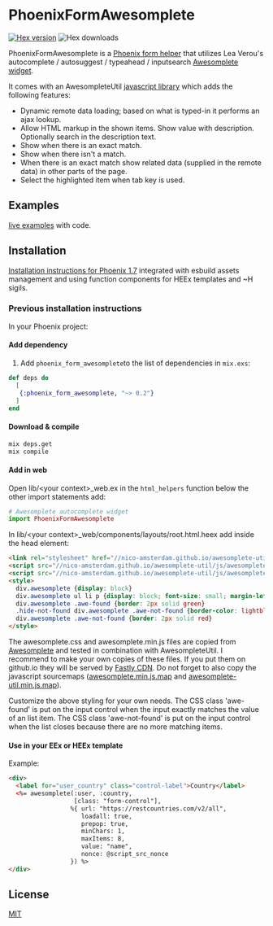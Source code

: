 # PhoenixFormAwesomplete

[![Hex version](https://img.shields.io/hexpm/v/phoenix_form_awesomplete.svg?color=blue "Hex version")](https://hex.pm/packages/phoenix_form_awesomplete)
![Hex downloads](https://img.shields.io/hexpm/dt/phoenix_form_awesomplete.svg?color=blue "Hex downloads")


PhoenixFormAwesomplete is a [Phoenix form helper](https://hexdocs.pm/phoenix_html/Phoenix.HTML.Form.html) that utilizes Lea Verou's autocomplete / autosuggest / typeahead / inputsearch [Awesomplete widget](https://leaverou.github.io/awesomplete/index.html).

It comes with an AwesompleteUtil [javascript library](https://nico-amsterdam.github.io/awesomplete-util/index.html) which adds the following features:

- Dynamic remote data loading; based on what is typed-in it performs an ajax lookup.
- Allow HTML markup in the shown items. Show value with description. Optionally search in the description text.
- Show when there is an exact match.
- Show when there isn't a match.
- When there is an exact match show related data (supplied in the remote data) in other parts of the page.
- Select the highlighted item when tab key is used.

## Examples

[live examples](https://nico-amsterdam.github.io/awesomplete-util/phoenix.html) with code.

## Installation

[Installation instructions for Phoenix 1.7](
https://hexdocs.pm/phoenix_form_awesomplete/PhoenixFormAwesomplete.html#module-installation)
 integrated with esbuild assets management and using function components for HEEx templates and ~H sigils.

### Previous installation instructions

In your Phoenix project:

#### Add dependency

  1. Add `phoenix_form_awesomplete`to the list of dependencies in `mix.exs`:

```elixir
def deps do
  [
   {:phoenix_form_awesomplete, "~> 0.2"}
  ]
end
```

#### Download & compile

```sh
mix deps.get
mix compile
```

#### Add in web


Open lib/\<your context\>\_web.ex in the `html_helpers` function below the other import statements add:
```elixir
# Awesomplete autocomplete widget
import PhoenixFormAwesomplete
```

In lib/\<your context\>\_web/components/layouts/root.html.heex add inside the head element:

```html
<link rel="stylesheet" href="//nico-amsterdam.github.io/awesomplete-util/css/awesomplete.css">
<script src="//nico-amsterdam.github.io/awesomplete-util/js/awesomplete-v2020.min.js"></script>
<script src="//nico-amsterdam.github.io/awesomplete-util/js/awesomplete-util.min.js"></script>
<style>
  div.awesomplete {display: block}
  div.awesomplete ul li p {display: block; font-size: small; margin-left: 1em}
  div.awesomplete .awe-found {border: 2px solid green}
  .hide-not-found div.awesomplete .awe-not-found {border-color: lightblue}
  div.awesomplete .awe-not-found {border: 2px solid red}
</style>
```

The awesomplete.css and awesomplete.min.js files are copied from [Awesomplete](https://github.com/LeaVerou/awesomplete) and tested in combination with AwesompleteUtil. I recommend to make your own copies of these files. If you put them on github.io they will be served by [Fastly CDN](https://www.fastly.com). Do not forget to also copy the javascript sourcemaps ([awesomplete.min.js.map](https://nico-amsterdam.github.io/awesomplete-util/js/awesomplete.min.js.map) and [awesomplete-util.min.js.map](https://nico-amsterdam.github.io/awesomplete-util/js/awesomplete-util.min.js.map)).

Customize the above styling for your own needs. The CSS class 'awe-found' is put on the input control when the input exactly matches the value of an list item. The CSS class 'awe-not-found' is put on the input control when the list closes because there are no more matching items.

#### Use in your EEx or HEEx template

Example:

```html
<div>
  <label for="user_country" class="control-label">Country</label>
  <%= awesomplete(:user, :country, 
                  [class: "form-control"], 
                 %{ url: "https://restcountries.com/v2/all", 
                    loadall: true, 
                    prepop: true,
                    minChars: 1, 
                    maxItems: 8, 
                    value: "name",
                    nonce: @script_src_nonce
                 }) %>
</div>
```

## License

[MIT](LICENSE)

